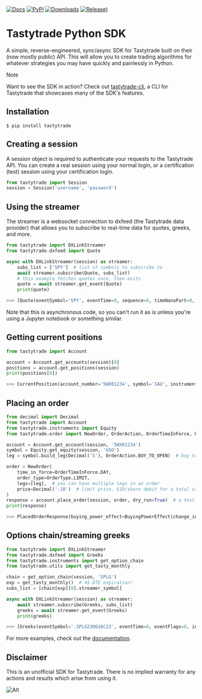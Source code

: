[![Docs](https://readthedocs.org/projects/tastyworks-api/badge/?version=latest)](https://tastyworks-api.readthedocs.io/en/latest/?badge=latest)
[![PyPI](https://img.shields.io/pypi/v/tastytrade)](https://pypi.org/project/tastytrade)
[![Downloads](https://static.pepy.tech/badge/tastytrade)](https://pepy.tech/project/tastytrade)
[![Release)](https://img.shields.io/github/v/release/tastyware/tastytrade)](https://github.com/tastyware/tastytrade/releases/latest)

# Tastytrade Python SDK

A simple, reverse-engineered, sync/async SDK for Tastytrade built on their (now mostly public) API. This will allow you to create trading algorithms for whatever strategies you may have quickly and painlessly in Python.

> [!NOTE]
> Want to see the SDK in action? Check out [tastytrade-cli](https://github.com/tastyware/tastytrade-cli), a CLI for Tastytrade that showcases many of the SDK's features.

## Installation

```console
$ pip install tastytrade
```   

## Creating a session

A session object is required to authenticate your requests to the Tastytrade API.
You can create a real session using your normal login, or a certification (test) session using your certification login.

```python
from tastytrade import Session
session = Session('username', 'password')
```

## Using the streamer

The streamer is a websocket connection to dxfeed (the Tastytrade data provider) that allows you to subscribe to real-time data for quotes, greeks, and more.

```python
from tastytrade import DXLinkStreamer
from tastytrade.dxfeed import Quote

async with DXLinkStreamer(session) as streamer:
    subs_list = ['SPY']  # list of symbols to subscribe to
    await streamer.subscribe(Quote, subs_list)
    # this example fetches quotes once, then exits
    quote = await streamer.get_event(Quote)
    print(quote)
```

```python
>>> [Quote(eventSymbol='SPY', eventTime=0, sequence=0, timeNanoPart=0, bidTime=0, bidExchangeCode='Q', bidPrice=411.58, bidSize=400.0, askTime=0, askExchangeCode='Q', askPrice=411.6, askSize=1313.0), Quote(eventSymbol='SPX', eventTime=0, sequence=0, timeNanoPart=0, bidTime=0, bidExchangeCode='\x00', bidPrice=4122.49, bidSize='NaN', askTime=0, askExchangeCode='\x00', askPrice=4123.65, askSize='NaN')]
```

Note that this is asynchronous code, so you can't run it as is unless you're using a Jupyter notebook or something similar.

## Getting current positions

```python
from tastytrade import Account

account = Account.get_accounts(session)[0]
positions = account.get_positions(session)
print(positions[0])
```

```python
>>> CurrentPosition(account_number='5WX01234', symbol='IAU', instrument_type=<InstrumentType.EQUITY: 'Equity'>, underlying_symbol='IAU', quantity=Decimal('20'), quantity_direction='Long', close_price=Decimal('37.09'), average_open_price=Decimal('37.51'), average_yearly_market_close_price=Decimal('37.51'), average_daily_market_close_price=Decimal('37.51'), multiplier=1, cost_effect='Credit', is_suppressed=False, is_frozen=False, realized_day_gain=Decimal('7.888'), realized_day_gain_effect='Credit', realized_day_gain_date=datetime.date(2023, 5, 19), realized_today=Decimal('0.512'), realized_today_effect='Debit', realized_today_date=datetime.date(2023, 5, 19), created_at=datetime.datetime(2023, 3, 31, 14, 38, 32, 58000, tzinfo=datetime.timezone.utc), updated_at=datetime.datetime(2023, 5, 19, 16, 56, 51, 920000, tzinfo=datetime.timezone.utc), mark=None, mark_price=None, restricted_quantity=Decimal('0'), expires_at=None, fixing_price=None, deliverable_type=None)
```

## Placing an order

```python
from decimal import Decimal
from tastytrade import Account
from tastytrade.instruments import Equity
from tastytrade.order import NewOrder, OrderAction, OrderTimeInForce, OrderType

account = Account.get_account(session, '5WX01234')
symbol = Equity.get_equity(session, 'USO')
leg = symbol.build_leg(Decimal('5'), OrderAction.BUY_TO_OPEN)  # buy to open 5 shares

order = NewOrder(
    time_in_force=OrderTimeInForce.DAY,
    order_type=OrderType.LIMIT,
    legs=[leg],  # you can have multiple legs in an order
    price=Decimal('-10')  # limit price, $10/share debit for a total value of $50
)
response = account.place_order(session, order, dry_run=True)  # a test order
print(response)
```

```python
>>> PlacedOrderResponse(buying_power_effect=BuyingPowerEffect(change_in_margin_requirement=Decimal('125.0'), change_in_margin_requirement_effect=<PriceEffect.DEBIT: 'Debit'>, change_in_buying_power=Decimal('125.004'), change_in_buying_power_effect=<PriceEffect.DEBIT: 'Debit'>, current_buying_power=Decimal('1000.0'), current_buying_power_effect=<PriceEffect.CREDIT: 'Credit'>, new_buying_power=Decimal('874.996'), new_buying_power_effect=<PriceEffect.CREDIT: 'Credit'>, isolated_order_margin_requirement=Decimal('125.0'), isolated_order_margin_requirement_effect=<PriceEffect.DEBIT: 'Debit'>, is_spread=False, impact=Decimal('125.004'), effect=<PriceEffect.DEBIT: 'Debit'>), fee_calculation=FeeCalculation(regulatory_fees=Decimal('0.0'), regulatory_fees_effect=<PriceEffect.NONE: 'None'>, clearing_fees=Decimal('0.004'), clearing_fees_effect=<PriceEffect.DEBIT: 'Debit'>, commission=Decimal('0.0'), commission_effect=<PriceEffect.NONE: 'None'>, proprietary_index_option_fees=Decimal('0.0'), proprietary_index_option_fees_effect=<PriceEffect.NONE: 'None'>, total_fees=Decimal('0.004'), total_fees_effect=<PriceEffect.DEBIT: 'Debit'>), order=PlacedOrder(account_number='5WV69754', time_in_force=<OrderTimeInForce.DAY: 'Day'>, order_type=<OrderType.LIMIT: 'Limit'>, size='5', underlying_symbol='USO', underlying_instrument_type=<InstrumentType.EQUITY: 'Equity'>, status=<OrderStatus.RECEIVED: 'Received'>, cancellable=True, editable=True, edited=False, updated_at=datetime.datetime(1970, 1, 1, 0, 0, tzinfo=datetime.timezone.utc), legs=[Leg(instrument_type=<InstrumentType.EQUITY: 'Equity'>, symbol='USO', action=<OrderAction.BUY_TO_OPEN: 'Buy to Open'>, quantity=Decimal('5'), remaining_quantity=Decimal('5'), fills=[])], id=None, price=Decimal('50.0'), price_effect=<PriceEffect.DEBIT: 'Debit'>, gtc_date=None, value=None, value_effect=None, stop_trigger=None, contingent_status=None, confirmation_status=None, cancelled_at=None, cancel_user_id=None, cancel_username=None, replacing_order_id=None, replaces_order_id=None, in_flight_at=None, live_at=None, received_at=None, reject_reason=None, user_id=None, username=None, terminal_at=None, complex_order_id=None, complex_order_tag=None, preflight_id=None, order_rule=None), complex_order=None, warnings=[Message(code='tif_next_valid_sesssion', message='Your order will begin working during next valid session.', preflight_id=None)], errors=None)
```

## Options chain/streaming greeks

```python
from tastytrade import DXLinkStreamer
from tastytrade.dxfeed import Greeks
from tastytrade.instruments import get_option_chain
from tastytrade.utils import get_tasty_monthly

chain = get_option_chain(session, 'SPLG')
exp = get_tasty_monthly()  # 45 DTE expiration!
subs_list = [chain[exp][0].streamer_symbol]

async with DXLinkStreamer(session) as streamer:
    await streamer.subscribe(Greeks, subs_list)
    greeks = await streamer.get_event(Greeks)
    print(greeks)
```

```python
>>> [Greeks(eventSymbol='.SPLG230616C23', eventTime=0, eventFlags=0, index=7235129486797176832, time=1684559855338, sequence=0, price=26.3380972233688, volatility=0.396983376650804, delta=0.999999999996191, gamma=4.81989763184255e-12, theta=-2.5212017514875e-12, rho=0.01834504287973133, vega=3.7003015672215e-12)]
```

For more examples, check out the [documentation](https://tastyworks-api.readthedocs.io/en/latest/).

## Disclaimer

This is an unofficial SDK for Tastytrade. There is no implied warranty for any actions and results which arise from using it.

![Alt](https://repobeats.axiom.co/api/embed/292b0cb5dd25a26e9abc6e5f8d8e180461d9faf8.svg "Repobeats analytics image")
